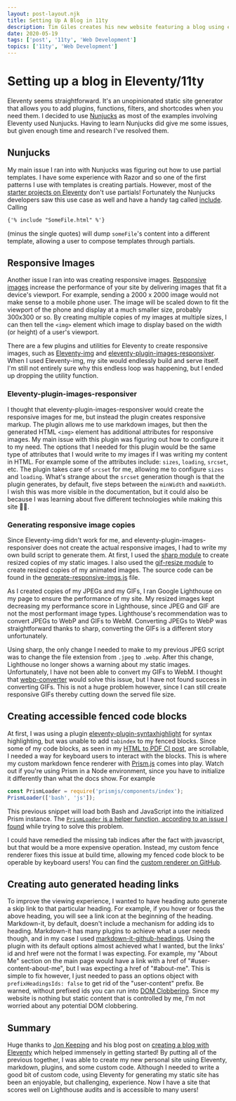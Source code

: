 ```yaml
---
layout: post-layout.njk
title: Setting Up A Blog in 11ty
description: Tim Giles creates his new website featuring a blog using eleventy
date: 2020-05-19
tags: ['post', '11ty', 'Web Development']
topics: ['11ty', 'Web Development']
---
```


# Setting up a blog in Eleventy/11ty

Eleventy seems straightforward.
It's an unopinionated static site generator that allows you to add plugins, functions, filters, and shortcodes when you need them.
I decided to use [Nunjucks](https://mozilla.github.io/nunjucks/) as most of the examples involving Eleventy used Nunjucks.
Having to learn Nunjucks did give me some issues, but given enough time and research I've resolved them.

## Nunjucks

My main issue I ran into with Nunjucks was figuring out how to use partial templates.
I have some experience with Razor and so one of the first patterns I use with templates is creating partials.
However, most of the [starter projects on Eleventy](https://www.11ty.dev/docs/starter/) don't use partials!
Fortunately the Nunjucks developers saw this use case as well and have a handy tag called [include](https://mozilla.github.io/nunjucks/templating.html#include).
Calling 
```html
{'% include "SomeFile.html" %'}
``` 
(minus the single quotes) will dump `someFile`'s content into a different template, allowing a user to compose templates through partials.

## Responsive Images

Another issue I ran into was creating responsive images.
[Responsive images](https://developer.mozilla.org/en-US/docs/Learn/HTML/Multimedia_and_embedding/Responsive_images) increase the performance of your site by delivering images that fit a device's viewport.
For example, sending a 2000 x 2000 image would not make sense to a mobile phone user.
The image will be scaled down to fit the viewport of the phone and display at a much smaller size, probably 300x300 or so.
By creating multiple copies of my images at multiple sizes, I can then tell the `<img>` element which image to display based on the width (or height) of a user's viewport.

There are a few plugins and utilities for Eleventy to create responsive images, such as [Eleventy-img](https://github.com/11ty/eleventy-img) and [eleventy-plugin-images-responsiver](https://www.npmjs.com/package/eleventy-plugin-images-responsiver).
When I used Eleventy-img, my site would endlessly build and serve itself.
I'm still not entirely sure why this endless loop was happening, but I ended up dropping the utility function.

### Eleventy-plugin-images-responsiver

I thought that eleventy-plugin-images-responsiver would create the responsive images for me, but instead the plugin creates responsive markup.
The plugin allows me to use markdown images, but then the generated HTML `<img>` element has additional attributes for responsive images.
My main issue with this plugin was figuring out how to configure it to my need.
The options that I needed for this plugin would be the same type of attributes that I would write to my images if I was writing my content in HTML.
For example some of the attributes include: `sizes`, `loading`, `srcset`, etc.
The plugin takes care of `srcset` for me, allowing me to configure `sizes` and `loading`.
What's strange about the `srcset` generation though is that the plugin generates, by default, five steps between the `minWidth` and `maxWidth`.
I wish this was more visible in the documentation, but it could also be because I was learning about five different technologies while making this site 🤷‍♂️.

### Generating responsive image copies

Since Eleventy-img didn't work for me, and eleventy-plugin-images-responsiver does not create the actual responsive images, I had to write my own build script to generate them.
At first, I used the [sharp module](https://sharp.pixelplumbing.com/) to create resized copies of my static images.
I also used the [gif-resize module](https://github.com/gumlet/gif-resize) to create resized copies of my animated images.
The source code can be found in the [generate-responsive-imgs.js](https://github.com/TGiles/static-site/blob/master/build/generate-responsive-imgs.js) file.

As I created copies of my JPEGs and my GIFs, I ran Google Lighthouse on my page to ensure the performance of my site.
My resized images kept decreasing my performance score in Lighthouse, since JPEG and GIF are not the most performant image types.
Lighthouse's recommendation was to convert JPEGs to WebP and GIFs to WebM.
Converting JPEGs to WebP was straightforward thanks to sharp, converting the GIFs is a different story unfortunately.

Using sharp, the only change I needed to make to my previous JPEG script was to change the file extension from `.jpeg` to `.webp`.
After this change, Lighthouse no longer shows a warning about my static images.
Unfortunately, I have not been able to convert my GIFs to WebM.
I thought that [webp-converter](https://www.npmjs.com/package/webp-converter) would solve this issue, but I have not found success in converting GIFs.
This is not a huge problem however, since I can still create responsive GIFs thereby cutting down the served file size.

## Creating accessible fenced code blocks

At first, I was using a plugin [eleventy-plugin-syntaxhighlight](https://www.11ty.dev/docs/plugins/syntaxhighlight/) for syntax highlighting, but was unable to add `tabindex` to my fenced blocks.
Since some of my code blocks, as seen in my [HTML to PDF CI post](../htmlToPdfCI), are scrollable, I needed a way for keyboard users to interact with the blocks.
This is where my custom markdown fence renderer with [Prism.js](https://prismjs.com/) comes into play.
Watch out if you're using Prism in a Node environment, since you have to initialize it differently than what the docs show.
For example
```js
const PrismLoader = require('prismjs/components/index');
PrismLoader(['bash', 'js']);
```
This previous snippet will load both Bash and JavaScript into the initialized Prism instance.
The [`PrismLoader` is a helper function, according to an issue I found](https://github.com/PrismJS/prism/issues/1129) while trying to solve this problem.

I could have remedied the missing tab indices after the fact with javascript, but that would be a more expensive operation.
Instead, my custom fence renderer fixes this issue at build time, allowing my fenced code block to be operable by keyboard users!
You can find the [custom renderer on GitHub](https://github.com/TGiles/static-site/blob/master/.eleventy.js#L74).

## Creating auto generated heading links

To improve the viewing experience, I wanted to have heading auto generate a skip link to that particular heading.
For example, if you hover or focus the above heading, you will see a link icon at the beginning of the heading.
Markdown-it, by default, doesn't include a mechanism for adding ids to heading.
Markdown-it has many plugins to achieve what a user needs though, and in my case I used [markdown-it-github-headings](https://www.npmjs.com/package/markdown-it-github-headings).
Using the plugin with its default options almost achieved what I wanted, but the links' id and href were not the format I was expecting.
For example, my "About Me" section on the main page would have a link with a href of "#user-content-about-me", but I was expecting a href of "#about-me".
This is simple to fix however, I just needed to pass an options object with `prefixHeadingsIds: false` to get rid of the "user-content" prefix.
Be warned, without prefixed ids you can run into [DOM Clobbering](https://portswigger.net/web-security/dom-based/dom-clobbering).
Since my website is nothing but static content that is controlled by me, I'm not worried about any potential DOM clobbering.

## Summary

Huge thanks to [Jon Keeping](https://github.com/JonUK) and his blog post on [creating a blog with Eleventy](https://keepinguptodate.com/pages/2019/06/creating-blog-with-eleventy/) which helped immensely in getting started!
By putting all of the previous together, I was able to create my new personal site using Eleventy, markdown, plugins, and some custom code.
Although I needed to write a good bit of custom code, using Eleventy for generating my static site has been an enjoyable, but challenging, experience.
Now I have a site that scores well on Lighthouse audits and is accessible to many users!
